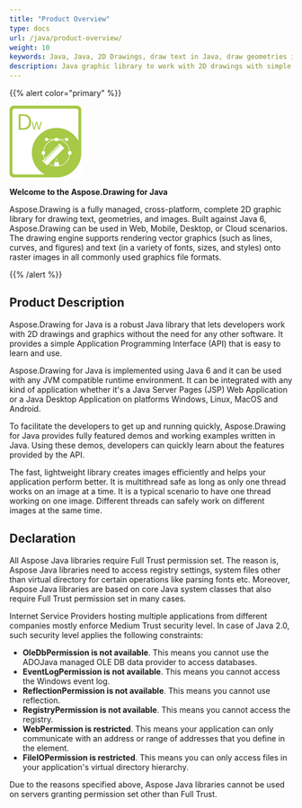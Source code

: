 ```yaml
---
title: "Product Overview"
type: docs
url: /java/product-overview/
weight: 10
keywords: Java, Java, 2D Drawings, draw text in Java, draw geometries in Java, draw images in Java
description: Java graphic library to work with 2D drawings with simple API.
---
```


{{% alert color="primary" %}} 

![Aspose.Drawing logo](product-overview_1)

**Welcome to the Aspose.Drawing for Java**

Aspose.Drawing is a fully managed, cross-platform, complete 2D graphic library for drawing text, geometries, and images. Built against Java 6, Aspose.Drawing can be used in Web, Mobile, Desktop, or Cloud scenarios. The drawing engine supports rendering vector graphics (such as lines, curves, and figures) and text (in a variety of fonts, sizes, and styles) onto raster images in all commonly used graphics file formats.

{{% /alert %}}

## **Product Description**
Aspose.Drawing for Java is a robust Java library that lets developers work with 2D drawings and graphics without the need for any other software. It provides a simple Application Programming Interface (API) that is easy to learn and use.

Aspose.Drawing for Java is implemented using Java 6 and it can be used with any JVM compatible runtime environment. It can be integrated with any kind of application whether it's a Java Server Pages (JSP) Web Application or a Java Desktop Application on platforms Windows, Linux, MacOS and Android.

To facilitate the developers to get up and running quickly, Aspose.Drawing for Java provides fully featured demos and working examples written in Java. Using these demos, developers can quickly learn about the features provided by the API.

The fast, lightweight library creates images efficiently and helps your application perform better. It is multithread safe as long as only one thread works on an image at a time. It is a typical scenario to have one thread working on one image. Different threads can safely work on different images at the same time.

## **Declaration**

All Aspose Java libraries require Full Trust permission set. The reason is, Aspose Java libraries need to access registry settings, system files other than virtual directory for certain operations like parsing fonts etc. Moreover, Aspose Java libraries are based on core Java system classes that also require Full Trust permission set in many cases.

Internet Service Providers hosting multiple applications from different companies mostly enforce Medium Trust security level. In case of Java 2.0, such security level applies the following constraints:

- **OleDbPermission is not available**. This means you cannot use the ADOJava managed OLE DB data provider to access databases.
- **EventLogPermission is not available**. This means you cannot access the Windows event log.
- **ReflectionPermission is not available**. This means you cannot use reflection.
- **RegistryPermission is not available**. This means you cannot access the registry.
- **WebPermission is restricted**. This means your application can only communicate with an address or range of addresses that you define in the <trust> element.
- **FileIOPermission is restricted**. This means you can only access files in your application's virtual directory hierarchy.

Due to the reasons specified above, Aspose Java libraries cannot be used on servers granting permission set other than Full Trust.
